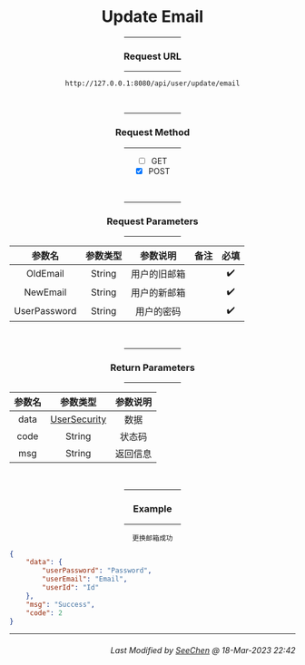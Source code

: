 <div align = "center">

# Update Email

<hr width = "20%"/>

### Request URL
<hr width = "20%"/>

`http://127.0.0.1:8080/api/user/update/email`

<br/>
<hr width = "20%"/>

### Request Method
<hr width = "20%"/>

- [ ] GET
- [X] POST

<br/>
<hr width = "20%"/>

### Request Parameters
<hr width = "20%"/>

|参数名|参数类型|参数说明|备注|必填|
|:---:|:---:|:---:|:---:|:---:|
|OldEmail|String|用户的旧邮箱||:heavy_check_mark:|
|NewEmail|String|用户的新邮箱||:heavy_check_mark:|
|UserPassword|String|用户的密码||:heavy_check_mark:|

<br/>
<hr width = "20%"/>

### Return Parameters
<hr width = "20%"/>

|参数名|参数类型|参数说明|
|:---:|:---:|:---:|
|data|[UserSecurity](https://github.com/Mobile-Internet-BIT-20/Little-Blue-Birds-MobileInternet/blob/main/Document/Structure/User/UserSecurity.md)|数据|
|code|String|状态码|
|msg|String|返回信息|

<br/>
<hr width = "20%"/>

### Example
<hr width = "20%"/>

`更换邮箱成功`
</div>


```json
{
    "data": {
        "userPassword": "Password",
        "userEmail": "Email",
        "userId": "Id"
    },
    "msg": "Success",
    "code": 2
}
```
---
<div align="right">

###### *Last Modified by [SeeChen](https://github.com/SeeChen/) @ 18-Mar-2023 22:42*
</div>